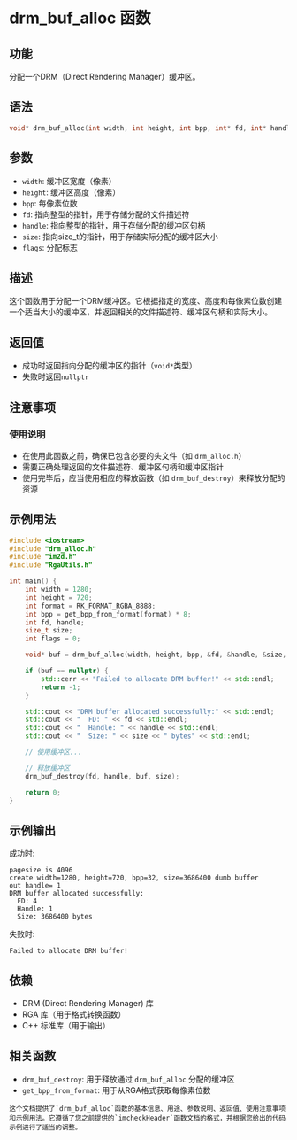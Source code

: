 
# drm_buf_alloc 函数

## 功能

分配一个DRM（Direct Rendering Manager）缓冲区。

## 语法

```cpp
void* drm_buf_alloc(int width, int height, int bpp, int* fd, int* handle, size_t* size, int flags);
```

## 参数

- `width`: 缓冲区宽度（像素）
- `height`: 缓冲区高度（像素）
- `bpp`: 每像素位数
- `fd`: 指向整型的指针，用于存储分配的文件描述符
- `handle`: 指向整型的指针，用于存储分配的缓冲区句柄
- `size`: 指向size_t的指针，用于存储实际分配的缓冲区大小
- `flags`: 分配标志

## 描述

这个函数用于分配一个DRM缓冲区。它根据指定的宽度、高度和每像素位数创建一个适当大小的缓冲区，并返回相关的文件描述符、缓冲区句柄和实际大小。

## 返回值

- 成功时返回指向分配的缓冲区的指针（`void*`类型）
- 失败时返回`nullptr`

## 注意事项

### 使用说明

- 在使用此函数之前，确保已包含必要的头文件（如 `drm_alloc.h`）
- 需要正确处理返回的文件描述符、缓冲区句柄和缓冲区指针
- 使用完毕后，应当使用相应的释放函数（如 `drm_buf_destroy`）来释放分配的资源

## 示例用法

```cpp
#include <iostream>
#include "drm_alloc.h"
#include "im2d.h"
#include "RgaUtils.h"

int main() {
    int width = 1280;
    int height = 720;
    int format = RK_FORMAT_RGBA_8888;
    int bpp = get_bpp_from_format(format) * 8;
    int fd, handle;
    size_t size;
    int flags = 0;

    void* buf = drm_buf_alloc(width, height, bpp, &fd, &handle, &size, flags);

    if (buf == nullptr) {
        std::cerr << "Failed to allocate DRM buffer!" << std::endl;
        return -1;
    }

    std::cout << "DRM buffer allocated successfully:" << std::endl;
    std::cout << "  FD: " << fd << std::endl;
    std::cout << "  Handle: " << handle << std::endl;
    std::cout << "  Size: " << size << " bytes" << std::endl;

    // 使用缓冲区...

    // 释放缓冲区
    drm_buf_destroy(fd, handle, buf, size);

    return 0;
}
```

## 示例输出

成功时:
```
pagesize is 4096
create width=1280, height=720, bpp=32, size=3686400 dumb buffer
out handle= 1
DRM buffer allocated successfully:
  FD: 4
  Handle: 1
  Size: 3686400 bytes
```

失败时:
```
Failed to allocate DRM buffer!
```

## 依赖

- DRM (Direct Rendering Manager) 库
- RGA 库（用于格式转换函数）
- C++ 标准库（用于输出）

## 相关函数

- `drm_buf_destroy`: 用于释放通过 `drm_buf_alloc` 分配的缓冲区
- `get_bpp_from_format`: 用于从RGA格式获取每像素位数
```
这个文档提供了`drm_buf_alloc`函数的基本信息、用途、参数说明、返回值、使用注意事项和示例用法。它遵循了您之前提供的`imcheckHeader`函数文档的格式，并根据您给出的代码示例进行了适当的调整。
```
